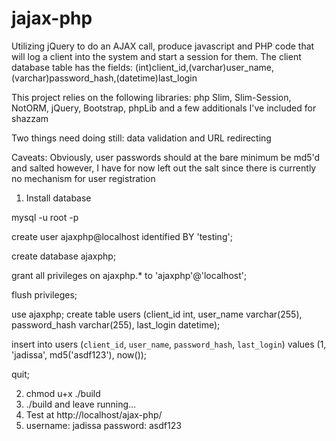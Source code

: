 # jajax-php
Utilizing jQuery to do an AJAX call, produce javascript and PHP code that will log a client into the system and start a session for them.  The client database table has the fields: (int)client_id,(varchar)user_name,(varchar)password_hash,(datetime)last_login

This project relies on the following libraries:
php Slim, Slim-Session, NotORM, jQuery, Bootstrap, phpLib and a few additionals I've included for shazzam

Two things need doing still: data validation and URL redirecting

Caveats: Obviously, user passwords should at the bare minimum be md5'd and salted however, I have for now left out the salt since there is currently no mechanism for user registration

1. Install database

mysql -u root -p

create user ajaxphp@localhost identified BY 'testing';

create database ajaxphp;

grant all privileges on ajaxphp.* to 'ajaxphp'@'localhost';

flush privileges;

use ajaxphp; create table users (client_id int, user_name varchar(255), password_hash varchar(255), last_login datetime);

insert into users (`client_id`, `user_name`, `password_hash`, `last_login`) values (1, 'jadissa', md5('asdf123'), now());

quit;


2. chmod u+x ./build
3. ./build and leave running...
4. Test at http://localhost/ajax-php/
5. username: jadissa password: asdf123